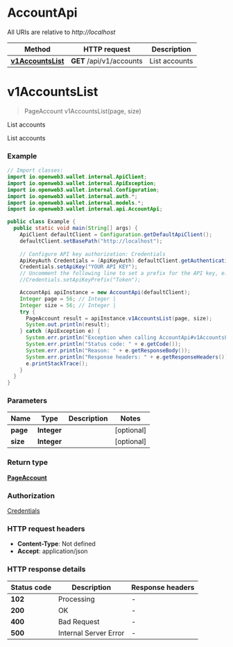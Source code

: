 # AccountApi

All URIs are relative to *http://localhost*

| Method | HTTP request | Description |
|------------- | ------------- | -------------|
| [**v1AccountsList**](AccountApi.md#v1AccountsList) | **GET** /api/v1/accounts | List accounts |


<a id="v1AccountsList"></a>
# **v1AccountsList**
> PageAccount v1AccountsList(page, size)

List accounts

List accounts

### Example
```java
// Import classes:
import io.openweb3.wallet.internal.ApiClient;
import io.openweb3.wallet.internal.ApiException;
import io.openweb3.wallet.internal.Configuration;
import io.openweb3.wallet.internal.auth.*;
import io.openweb3.wallet.internal.models.*;
import io.openweb3.wallet.internal.api.AccountApi;

public class Example {
  public static void main(String[] args) {
    ApiClient defaultClient = Configuration.getDefaultApiClient();
    defaultClient.setBasePath("http://localhost");
    
    // Configure API key authorization: Credentials
    ApiKeyAuth Credentials = (ApiKeyAuth) defaultClient.getAuthentication("Credentials");
    Credentials.setApiKey("YOUR API KEY");
    // Uncomment the following line to set a prefix for the API key, e.g. "Token" (defaults to null)
    //Credentials.setApiKeyPrefix("Token");

    AccountApi apiInstance = new AccountApi(defaultClient);
    Integer page = 56; // Integer | 
    Integer size = 56; // Integer | 
    try {
      PageAccount result = apiInstance.v1AccountsList(page, size);
      System.out.println(result);
    } catch (ApiException e) {
      System.err.println("Exception when calling AccountApi#v1AccountsList");
      System.err.println("Status code: " + e.getCode());
      System.err.println("Reason: " + e.getResponseBody());
      System.err.println("Response headers: " + e.getResponseHeaders());
      e.printStackTrace();
    }
  }
}
```

### Parameters

| Name | Type | Description  | Notes |
|------------- | ------------- | ------------- | -------------|
| **page** | **Integer**|  | [optional] |
| **size** | **Integer**|  | [optional] |

### Return type

[**PageAccount**](PageAccount.md)

### Authorization

[Credentials](../README.md#Credentials)

### HTTP request headers

 - **Content-Type**: Not defined
 - **Accept**: application/json

### HTTP response details
| Status code | Description | Response headers |
|-------------|-------------|------------------|
| **102** | Processing |  -  |
| **200** | OK |  -  |
| **400** | Bad Request |  -  |
| **500** | Internal Server Error |  -  |


